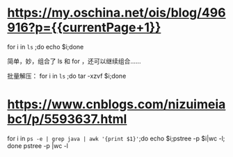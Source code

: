 
# https://my.oschina.net/ois/blog/496916?p={{currentPage+1}}

for i in  `ls` ;do echo $i;done

简单，妙，组合了 ls  和 for ，还可以继续组合......

批量解压： for i in  `ls` ;do tar -xzvf  $i;done

# https://www.cnblogs.com/nizuimeiabc1/p/5593637.html
for i in `ps -e | grep java | awk '{print $1}'`;do echo $i;pstree -p $i|wc -l; done
pstree -p |wc -l